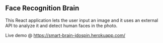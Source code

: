 ## Face Recognition Brain

This React application lets the user input an image and it uses an external API to analyze it and detect human faces in the photo. 

Live demo @ https://smart-brain-jdospin.herokuapp.com/
